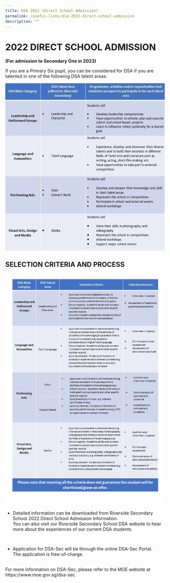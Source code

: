 ```yaml
---
title: DSA 2022 (Direct School Admission)
permalink: /useful-links/dsa-2022-direct-school-admission
description: ""
---
```

# 2022 DIRECT SCHOOL ADMISSION

**(For admission to Secondary One in 2023)**

If you are a Primary Six pupil, you can be considered for DSA if you are talented in one of the following DSA talent areas:

![Direct School Admission Criteria](/images/Slide1.jpg)

## SELECTION CRITERIA AND PROCESS

![Direct School Admission SELECTION CRITERIA AND PROCESS](/images/Slide2.jpg)

* Detailed information can be downloaded from Riverside Secondary School 2022 Direct School Admission Information.
<br> You can also visit our Riverside Secondary School DSA website to hear more about the experiences of our current DSA students.
<br>

* Application for DSA-Sec will be through the online DSA-Sec Portal. 
<br>The application is free-of-charge.
<br>
For more information on DSA-Sec, please refer to the MOE website at https://www.moe.gov.sg/dsa-sec
